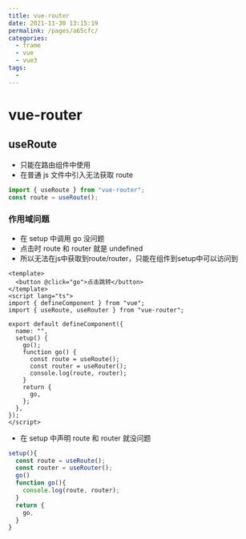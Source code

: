 ```yaml
---
title: vue-router
date: 2021-11-30 13:15:19
permalink: /pages/a65cfc/
categories:
  - frame
  - vue
  - vue3
tags:
  - 
---
```

# vue-router

## useRoute

- 只能在路由组件中使用
- 在普通 js 文件中引入无法获取 route

```js
import { useRoute } from "vue-router";
const route = useRoute();
```

### 作用域问题

- 在 setup 中调用 go 没问题
- 点击时 route 和 router 就是 undefined
- 所以无法在js中获取到route/router，只能在组件到setup中可以访问到

```vue
<template>
  <button @click="go">点击跳转</button>
</template>
<script lang="ts">
import { defineComponent } from "vue";
import { useRoute, useRouter } from "vue-router";

export default defineComponent({
  name: "",
  setup() {
    go();
    function go() {
      const route = useRoute();
      const router = useRouter();
      console.log(route, router);
    }
    return {
      go,
    };
  },
});
</script>
```

- 在 setup 中声明 route 和 router 就没问题

```js
setup(){
  const route = useRoute();
  const router = useRouter();
  go()
  function go(){
    console.log(route, router);
  }
  return {
    go,
  }
}
```
